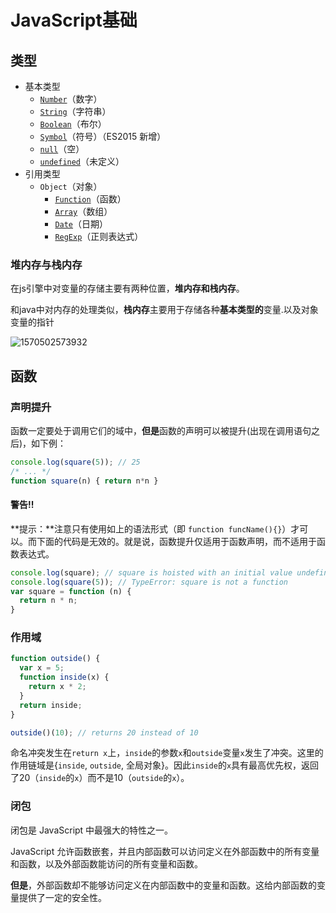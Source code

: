 # JavaScript基础

## 类型

- 基本类型
  - [`Number`](https://developer.mozilla.org/zh-CN/docs/Web/JavaScript/Reference/Global_Objects/Number)（数字）
  - [`String`](https://developer.mozilla.org/zh-CN/docs/Web/JavaScript/Reference/String)（字符串）
  - [`Boolean`](https://developer.mozilla.org/zh-CN/docs/Web/JavaScript/Reference/Boolean)（布尔）
  - [`Symbol`](https://developer.mozilla.org/zh-CN/docs/Web/JavaScript/Reference/Global_Objects/Symbol)（符号）（ES2015 新增）
  - [`null`](https://developer.mozilla.org/zh-CN/docs/Web/JavaScript/Reference/Global_Objects/null)（空）
  - [`undefined`](https://developer.mozilla.org/zh-CN/docs/Web/JavaScript/Reference/Global_Objects/undefined)（未定义）
- 引用类型
  - `Object`（对象）
    - [`Function`](https://developer.mozilla.org/zh-CN/docs/Web/JavaScript/Reference/Function)（函数）
    - [`Array`](https://developer.mozilla.org/zh-CN/docs/Web/JavaScript/Reference/Array)（数组）
    - [`Date`](https://developer.mozilla.org/zh-CN/docs/Web/JavaScript/Reference/Date)（日期）
    - [`RegExp`](https://developer.mozilla.org/zh-CN/docs/Web/JavaScript/Reference/RegExp)（正则表达式）

### 堆内存与栈内存

在js引擎中对变量的存储主要有两种位置，**堆内存和栈内存**。

和java中对内存的处理类似，**栈内存**主要用于存储各种**基本类型的**变量.以及对象变量的指针

![1570502573932](C:\Users\Administrator\AppData\Roaming\Typora\typora-user-images\1570502573932.png)



## 函数

### 声明提升

函数一定要处于调用它们的域中，**但是**函数的声明可以被提升(出现在调用语句之后)，如下例：

```js
console.log(square(5)); // 25
/* ... */
function square(n) { return n*n }
```

#### 警告!!

**提示：**注意只有使用如上的语法形式（即 `function funcName(){}`）才可以。而下面的代码是无效的。就是说，函数提升仅适用于函数声明，而不适用于函数表达式。

```js
console.log(square); // square is hoisted with an initial value undefined.
console.log(square(5)); // TypeError: square is not a function
var square = function (n) { 
  return n * n; 
}
```

### 作用域

```js
function outside() {
  var x = 5;
  function inside(x) {
    return x * 2;
  }
  return inside;
}

outside()(10); // returns 20 instead of 10
```

命名冲突发生在`return x`上，`inside`的参数`x`和`outside`变量`x`发生了冲突。这里的作用链域是{`inside`, `outside`, 全局对象}。因此`inside`的`x`具有最高优先权，返回了20（`inside`的`x`）而不是10（`outside`的`x`）。

### 闭包

闭包是 JavaScript 中最强大的特性之一。

JavaScript 允许函数嵌套，并且内部函数可以访问定义在外部函数中的所有变量和函数，以及外部函数能访问的所有变量和函数。

**但是**，外部函数却不能够访问定义在内部函数中的变量和函数。这给内部函数的变量提供了一定的安全性。